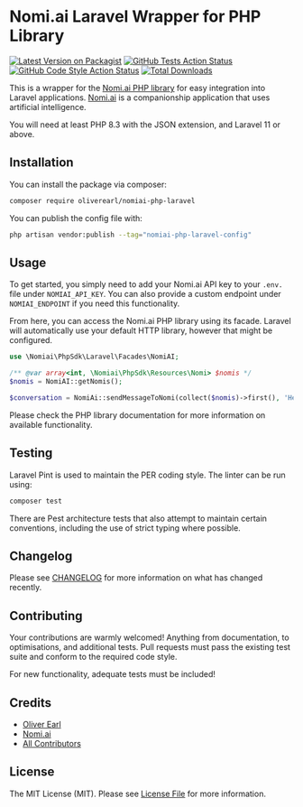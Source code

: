 # Nomi.ai Laravel Wrapper for PHP Library

[![Latest Version on Packagist](https://img.shields.io/packagist/v/oliverearl/nomiai-php-laravel.svg?style=flat-square)](https://packagist.org/packages/oliverearl/nomiai-php-laravel)
[![GitHub Tests Action Status](https://img.shields.io/github/actions/workflow/status/oliverearl/nomiai-php-laravel/run-tests.yml?branch=main&label=tests&style=flat-square)](https://github.com/oliverearl/nomiai-php-laravel/actions?query=workflow%3Arun-tests+branch%3Amain)
[![GitHub Code Style Action Status](https://img.shields.io/github/actions/workflow/status/oliverearl/nomiai-php-laravel/fix-php-code-style-issues.yml?branch=main&label=code%20style&style=flat-square)](https://github.com/oliverearl/nomiai-php-laravel/actions?query=workflow%3A"Fix+PHP+code+style+issues"+branch%3Amain)
[![Total Downloads](https://img.shields.io/packagist/dt/oliverearl/nomiai-php-laravel.svg?style=flat-square)](https://packagist.org/packages/oliverearl/nomiai-php-laravel)

This is a wrapper for the [Nomi.ai PHP library](https://github.com/oliverearl/nomiai-php) for easy integration into
Laravel applications. [Nomi.ai](https://www.nomi.ai) is a companionship application that uses artificial intelligence.

You will need at least PHP 8.3 with the JSON extension, and Laravel 11 or above.

## Installation

You can install the package via composer:

```bash
composer require oliverearl/nomiai-php-laravel
```

You can publish the config file with:

```bash
php artisan vendor:publish --tag="nomiai-php-laravel-config"
````

## Usage

To get started, you simply need to add your Nomi.ai API key to your `.env.` file under `NOMIAI_API_KEY`. You can also
provide a custom endpoint under `NOMIAI_ENDPOINT` if you need this functionality.

From here, you can access the Nomi.ai PHP library using its facade. Laravel will automatically use your default
HTTP library, however that might be configured.

```php
use \Nomiai\PhpSdk\Laravel\Facades\NomiAI;

/** @var array<int, \Nomiai\PhpSdk\Resources\Nomi> $nomis */
$nomis = NomiAI::getNomis();

$conversation = NomiAi::sendMessageToNomi(collect($nomis)->first(), 'Hello Nomi!');
```

Please check the PHP library documentation for more information on available functionality.

## Testing

Laravel Pint is used to maintain the PER coding style. The linter can be run using:

```bash
composer test
```

There are Pest architecture tests that also attempt to maintain certain conventions, including the use of strict typing 
where possible.

## Changelog

Please see [CHANGELOG](CHANGELOG.md) for more information on what has changed recently.

## Contributing

Your contributions are warmly welcomed! Anything from documentation, to optimisations, and additional tests. Pull requests must pass the existing test suite and conform to the required code style.

For new functionality, adequate tests must be included!

## Credits

- [Oliver Earl](https://github.com/oliverearl)
- [Nomi.ai](https://www.nomi.ai)
- [All Contributors](../../contributors)

## License

The MIT License (MIT). Please see [License File](LICENSE.md) for more information.
